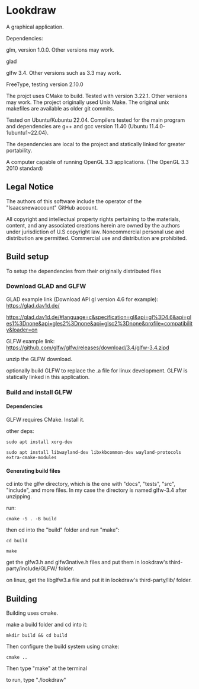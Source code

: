 # Lookdraw
A graphical application.

Dependencies:

glm, version 1.0.0. Other versions may work.

glad

glfw 3.4. Other versions such as 3.3 may work.

FreeType, testing version 2.10.0

The projct uses CMake to build. Tested with version 3.22.1. Other versions may work. The project originally used Unix Make. The original unix makefiles are available as older git commits.

Tested on Ubuntu/Kubuntu 22.04. Compilers tested for the main program and dependencies are g++ and gcc version 11.40 (Ubuntu 11.4.0-1ubuntu1~22.04).

The dependencies are local to the project and statically linked for greater portability.

A computer capable of running OpenGL 3.3 applications. (The OpenGL 3.3 2010 standard)

## Legal Notice
The authors of this software include the operator of the "Isaacsnewaccount" GitHub account.

All copyright and intellectual property rights pertaining to the materials, content, and any associated creations herein are owned by the authors under jurisdiction of U.S copyright law. Noncommercial personal use and distribution are permitted. Commercial use and distribution are prohibited.

## Build setup
To setup the dependencies from their originally distributed files
### Download GLAD and GLFW

GLAD example link (Download API gl version 4.6 for example):
https://glad.dav1d.de/

https://glad.dav1d.de/#language=c&specification=gl&api=gl%3D4.6&api=gles1%3Dnone&api=gles2%3Dnone&api=glsc2%3Dnone&profile=compatibility&loader=on


GLFW example link:
https://github.com/glfw/glfw/releases/download/3.4/glfw-3.4.zipd


unzip the GLFW download.


optionally build GLFW to replace the .a file for linux development.
GLFW is statically linked in this application.


### Build and install GLFW
#### Dependencies
GLFW requires CMake. Install it.

other deps:
```
sudo apt install xorg-dev

sudo apt install libwayland-dev libxkbcommon-dev wayland-protocols extra-cmake-modules
```
#### Generating build files
cd into the glfw directory, which is the one with "docs", "tests", "src", "include", and more files. In my case the directory is named glfw-3.4 after unzipping.

run:
```
cmake -S . -B build
```
then cd into the "build" folder and run "make":
```
cd build

make
```
get the glfw3.h and glfw3native.h files and put them in lookdraw's third-party/include/GLFW/ folder.

on linux, get the libglfw3.a file and put it in lookdraw's third-party/lib/ folder.


## Building
Building uses cmake.

make a build folder and cd into it:
```
mkdir build && cd build
```

Then configure the build system using cmake:

```
cmake ..
```

Then type "make" at the terminal

to run, type "./lookdraw"
